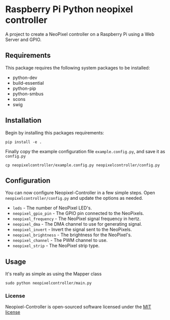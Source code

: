 # Raspberry Pi Python neopixel controller

A project to create a NeoPixel controller on a Raspberry Pi using a Web Server and GPIO.

## Requirements

This package requires the following system packages to be installed:

- python-dev
- build-essential
- python-pip
- python-smbus
- scons
- swig

## Installation

Begin by installing this packages requirements:

    pip install -e .
    
Finally copy the example configuration file `example.config.py`, and save it as `config.py`

    cp neopixelcontroller/example.config.py neopixelcontroller/config.py

## Configuration

You can now configure Neopixel-Controller in a few simple steps. Open `neopixelcontroller/config.py` and update the options as needed.

- `leds` - The number of NeoPixel LED's.
- `neopixel_gpio_pin` - The GPIO pin connected to the NeoPixels.
- `neopixel_frequency` - The NeoPixel signal frequency in hertz.
- `neopixel_dma` - The DMA channel to use for generating signal.
- `neopixel_invert` - Invert the signal sent to the NeoPixels.
- `neopixel_brightness` - The brightness for the NeoPixel's.
- `neopixel_channel` - The PWM channel to use.
- `neopixel_strip` - The NeoPixel strip type.
   
## Usage

It's really as simple as using the Mapper class

    sudo python neopixelcontroller/main.py
    
### License

Neopixel-Controller is open-sourced software licensed under the [MIT license](http://opensource.org/licenses/MIT)